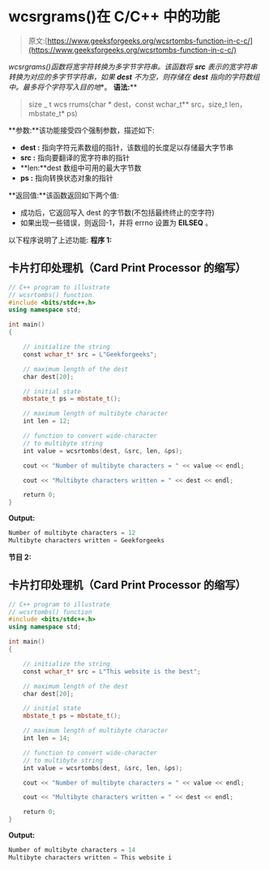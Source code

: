 # wcsrgrams()在 C/C++ 中的功能

> 原文:[https://www.geeksforgeeks.org/wcsrtombs-function-in-c-c/](https://www.geeksforgeeks.org/wcsrtombs-function-in-c-c/)

**wcsrgrams()**函数将宽字符转换为多字节字符串。该函数将 ***src** 表示的宽字符串转换为对应的多字节字符串，如果 **dest** 不为空，则存储在 **dest** 指向的字符数组中。最多将**个字符写入**目的地**。
**语法:**** 

> size _ t wcs rrums(char * dest，const wchar_t** src，size_t len，mbstate_t* ps)

**参数:**该功能接受四个强制参数，描述如下:

*   **dest :** 指向字符元素数组的指针，该数组的长度足以存储最大字节串
*   **src :** 指向要翻译的宽字符串的指针
*   **len:**dest 数组中可用的最大字节数
*   **ps :** 指向转换状态对象的指针

**返回值:**该函数返回如下两个值:

*   成功后，它返回写入 dest 的字节数(不包括最终终止的空字符)
*   如果出现一些错误，则返回-1，并将 errno 设置为 **EILSEQ** 。

以下程序说明了上述功能:
**程序 1:**

## 卡片打印处理机（Card Print Processor 的缩写）

```cpp
// C++ program to illustrate
// wcsrtombs() function
#include <bits/stdc++.h>
using namespace std;

int main()
{

    // initialize the string
    const wchar_t* src = L"Geekforgeeks";

    // maximum length of the dest
    char dest[20];

    // initial state
    mbstate_t ps = mbstate_t();

    // maximum length of multibyte character
    int len = 12;

    // function to convert wide-character
    // to multibyte string
    int value = wcsrtombs(dest, &src, len, &ps);

    cout << "Number of multibyte characters = " << value << endl;

    cout << "Multibyte characters written = " << dest << endl;

    return 0;
}
```

**Output:** 

```cpp
Number of multibyte characters = 12
Multibyte characters written = Geekforgeeks
```

**节目 2:**

## 卡片打印处理机（Card Print Processor 的缩写）

```cpp
// C++ program to illustrate
// wcsrtombs() function
#include <bits/stdc++.h>
using namespace std;

int main()
{

    // initialize the string
    const wchar_t* src = L"This website is the best";

    // maximum length of the dest
    char dest[20];

    // initial state
    mbstate_t ps = mbstate_t();

    // maximum length of multibyte character
    int len = 14;

    // function to convert wide-character
    // to multibyte string
    int value = wcsrtombs(dest, &src, len, &ps);

    cout << "Number of multibyte characters = " << value << endl;

    cout << "Multibyte characters written = " << dest << endl;

    return 0;
}
```

**Output:** 

```cpp
Number of multibyte characters = 14
Multibyte characters written = This website i
```